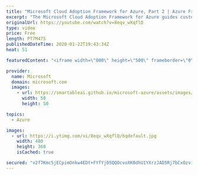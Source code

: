 ```yaml
---
title: "Microsoft Cloud Adoption Framework for Azure, Part 2 | Azure Friday"
excerpt: "The Microsoft Cloud Adoption Framework for Azure guides customers through their cloud journey, to use and adopt cloud services with confidence and in control. In this episode, Scott Bockheim shows Lara Rubbelke the tools, templates, assessments, and resources to implement the guidance from this framework"
originalUrl: https://youtube.com/watch?v=8eqv_wXqflQ
type: video
price: Free
length: PT7M47S
publishedDateTime: 2020-01-22T19:43:34Z
heat: 51

featuredContent: "<iframe width=\"800\" height=\"500\" frameborder=\"0\" src=\"https://www.youtube.com/embed/8eqv_wXqflQ\" allow=\"accelerometer; autoplay; encrypted-media; gyroscope; picture-in-picture\" allowfullscreen></iframe>"

provider:
  name: Microsoft
  domain: microsoft.com
  images:
    - url: https://smartableai.github.io/microsoft-azure/assets/images/organizations/microsoft.com-50x50.jpg
      width: 50
      height: 50

topics:
  - Azure

images:
  - url: https://i.ytimg.com/vi/8eqv_wXqflQ/hqdefault.jpg
    width: 480
    height: 360
    isCached: true

secured: "v2f7Kmc5jECpimOnkw4EDt+FYfYj05QQOcvoXK0dhU1YXrzJAD5Rj7bCxOzvi7Ghhe/ne9jRvywBTA1rPafOWXacUPPi3nL65FvOtnQ64QpnyCEgvFLoMTe0QlJ/RDRSgAsmFXGJDwyQFIwQmF65VtXwJKonhnozW+5QhFd7cmSnKFwAaZAxrlUgWwUZ9W+BEDNYkLTGLKVUj8Z+nJQjcA68db2ZwOscNLuV3fKXRt127jQFl75ykyJeZ1+SZZQmtvO3vB12Ci7kXU0GE2xaMxTwx3t1lQFpTTnqhoLpg6cJsG6G+q8BPtUtKZssHG1NqOBZbAUsNuzZQ85Up/pTk25B/3bh5F/U5c2Q+ZUjspdOAiDcORTqP87V+oS8B3Oa08S+x7iUwUivjiAu/NR8j8qDJDOHy+8pGWwHNdvhmU4=;Kdh4wgEPKC7ijfJ9YcU/Vg=="
---
```


